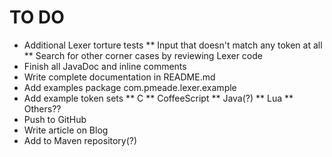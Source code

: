 # TO DO
* Additional Lexer torture tests
** Input that doesn't match any token at all
** Search for other corner cases by reviewing Lexer code
* Finish all JavaDoc and inline comments
* Write complete documentation in README.md
* Add examples package com.pmeade.lexer.example
* Add example token sets
** C
** CoffeeScript
** Java(?)
** Lua
** Others??
* Push to GitHub
* Write article on Blog
* Add to Maven repository(?)
